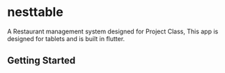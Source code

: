 # nesttable

A Restaurant management system designed for Project Class,
This app is designed for tablets and is built in flutter.


## Getting Started

